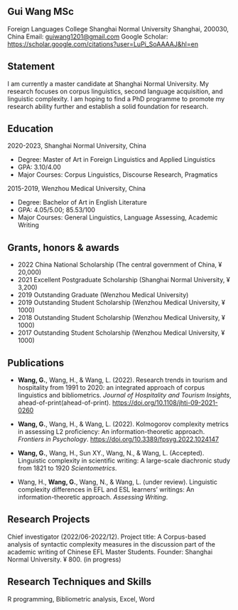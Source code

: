 ## Gui Wang MSc
Foreign Languages College
Shanghai Normal University
Shanghai, 200030, China
Email: guiwang1201@gmail.com
Google Scholar: https://scholar.google.com/citations?user=LuPi_SoAAAAJ&hl=en

## Statement
I am currently a master candidate at Shanghai Normal University. My research focuses on corpus linguistics, second language acquisition, and linguistic complexity. I am hoping to find a PhD programme to promote my research ability further and establish a solid foundation for research.

## Education
2020-2023, Shanghai Normal University, China
* Degree: Master of Art in Foreign Linguistics and Applied Linguistics
* GPA: 3.10/4.00
* Major Courses: Corpus Linguistics, Discourse Research, Pragmatics

2015-2019, Wenzhou Medical University, China

* Degree: Bachelor of Art in English Literature
* GPA: 4.05/5.00; 85.53/100
* Major Courses: General Linguistics, Language Assessing, Academic Writing

## Grants, honors & awards
* 2022 China National Scholarship (The central government of China, ¥ 20,000)
* 2021 Excellent Postgraduate Scholarship (Shanghai Normal University, ¥ 3,200)
* 2019 Outstanding Graduate (Wenzhou Medical University)
* 2019 Outstanding Student Scholarship (Wenzhou Medical University, ¥ 1000)
* 2018 Outstanding Student Scholarship (Wenzhou Medical University, ¥ 1000)
* 2017 Outstanding Student Scholarship (Wenzhou Medical University, ¥ 1000)

## Publications
* **Wang, G.**, Wang, H., & Wang, L. (2022). Research trends in tourism and hospitality from 1991 to 2020: an integrated approach of corpus linguistics and bibliometrics. *Journal of Hospitality and Tourism Insights*, ahead-of-print(ahead-of-print). https://doi.org/10.1108/jhti-09-2021-0260

* **Wang, G.**, Wang, H., & Wang, L. (2022). Kolmogorov complexity metrics in assessing L2 proficiency: An information-theoretic approach. *Frontiers in Psychology*. https://doi.org/10.3389/fpsyg.2022.1024147

* **Wang, G.**, Wang, H., Sun XY., Wang, N., & Wang, L. (Accepted). Linguistic complexity in scientific writing: A large-scale diachronic study from 1821 to 1920 *Scientometrics*.

* Wang, H., **Wang, G.**, Wang, N., & Wang, L. (under review). Linguistic complexity differences in EFL and ESL learners’ writings: An information-theoretic approach. *Assessing Writing*. 


## Research Projects
Chief investigator (2022/06-2022/12). Project title: A Corpus-based analysis of syntactic complexity measures in the discussion part of the academic writing of Chinese EFL Master Students. Founder: Shanghai Normal University. ¥ 800. (in progress)

## Research Techniques and Skills
R programming, Bibliometric analysis, Excel, Word
